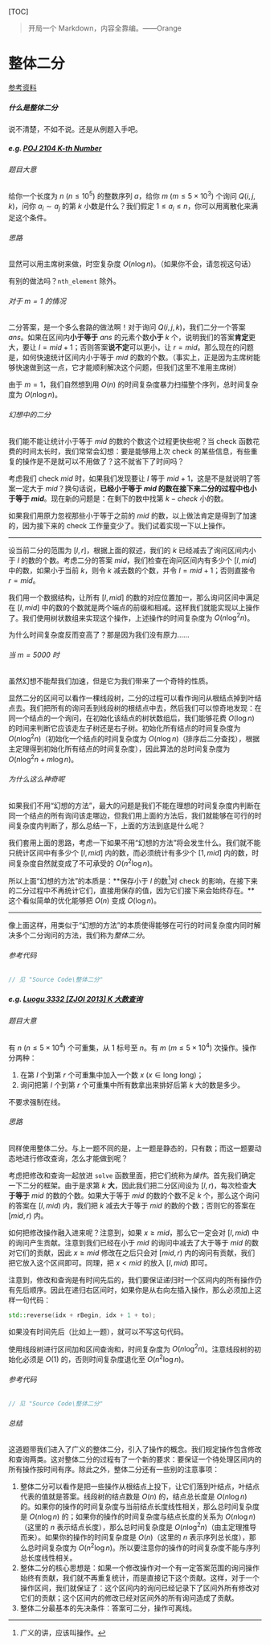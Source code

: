 [TOC]

> 开局一个 Markdown，内容全靠编。——Orange

# 整体二分

[参考资料](http://tsinsen.com/resources/Thesis2013_xhr.pdf)

##### 什么是整体二分

说不清楚，不如不说。还是从例题入手吧。

##### e.g. [POJ 2104 K-th Number](http://poj.org/problem?id=2104)

###### 题目大意

给你一个长度为 $n \pod {n \le 10^5}$ 的整数序列 $a$，给你 $m \pod {m \le 5 \times 10^3}$ 个询问 $Q(i, j, k)$，问你 $a_i \sim a_j$ 的第 $k$ 小数是什么？我们假定 $1 \le a_i \le n$，你可以用离散化来满足这个条件。

###### 思路

显然可以用主席树来做，时空复杂度 $O(n \log n)$。（如果你不会，请忽视这句话）

有别的做法吗？`nth_element` 除外。

###### 对于 $m = 1$ 的情况

二分答案，是一个多么套路的做法啊！对于询问 $Q(i, j, k)$，我们二分一个答案 $ans$。如果在区间内**小于等于** $ans$ 的元素个数**小于** $k$ 个，说明我们的答案**肯定**更大，要让 $l = mid + 1$；否则答案**说不定**可以更小，让 $r = mid$。那么现在的问题是，如何快速统计区间内小于等于 $mid$ 的数的个数。（事实上，正是因为主席树能够快速做到这一点，它才能顺利解决这个问题，但我们这里不准用主席树）

由于 $m = 1$，我们自然想到用 $O(n)$ 的时间复杂度暴力扫描整个序列，总时间复杂度为 $O(n \log n)$。

###### 幻想中的二分

我们能不能让统计小于等于 $mid$ 的数的个数这个过程更快些呢？当 check 函数花费的时间太长时，我们常常会幻想：要是能够用上次 check 的某些信息，有些重复的操作是不是就可以不用做了？这不就省下了时间吗？

考虑我们 check $mid$ 时，如果我们发现要让 $l$ 等于 $mid + 1$，这是不是就说明了答案一定大于 $mid$？换句话说，**已经小于等于 $mid$ 的数在接下来二分的过程中也小于等于 $mid$**。现在新的问题是：在剩下的数中找第 $k - check$ 小的数。

如果我们用原力忽视那些小于等于之前的 $mid$ 的数，以上做法肯定是得到了加速的，因为接下来的 check 工作量变少了。我们试着实现一下以上操作。

------

设当前二分的范围为 $[l, r]$，根据上面的叙述，我们的 $k$ 已经减去了询问区间内小于 $l$ 的数的个数。考虑二分的答案 $mid$，我们检查在询问区间内有多少个 $[l, mid]$ 中的数，如果小于当前 $k$，则令 $k$ 减去数的个数，并令 $l = mid + 1$；否则直接令 $r = mid$。

我们用一个数据结构，让所有 $[l, mid]$ 的数的对应位置加一，那么询问区间中满足在 $[l, mid]$ 中的数的个数就是两个端点的前缀和相减。这样我们就能实现以上操作了。我们使用树状数组来实现这个操作，上述操作的时间复杂度为 $O(n \log^2 n)$。

为什么时间复杂度反而变高了？那是因为我们没有原力……

###### 当 $m = 5000$ 时

虽然幻想不能帮我们加速，但是它为我们带来了一个奇特的性质。

显然二分的区间可以看作一棵线段树，二分的过程可以看作询问从根结点掉到叶结点去。我们把所有的询问丢到线段树的根结点中去，然后我们可以惊奇地发现：在同一个结点的一个询问，在初始化该结点的树状数组后，我们能够花费 $O(\log n)$ 的时间来判断它应该走左子树还是右子树。初始化所有结点的时间复杂度为 $O(n \log^2 n)$（初始化一个结点的时间复杂度为 $O(n \log n)$（排序后二分查找），根据主定理得到初始化所有结点的时间复杂度），因此算法的总时间复杂度为 $O(n \log^2 n + m \log n)$。

###### 为什么这么神奇呢

如果我们不用“幻想的方法”，最大的问题是我们不能在理想的时间复杂度内判断在同一个结点的所有询问该走哪边，但我们用上面的方法后，我们就能够在可行的时间复杂度内判断了，那么总结一下，上面的方法到底是什么呢？

我们套用上面的思路，考虑一下如果不用“幻想的方法”将会发生什么。我们就不能只统计区间中有多少个 $[l, mid]$ 内的数，而必须统计有多少个 $[1, mid]$ 内的数，时间复杂度自然就变成了不可承受的 $O(n^2 \log n)$。

所以上面“幻想的方法”的本质是：**保存小于 $l$ 的数[^number]对 check 的影响，在接下来的二分过程中不再统计它们，直接用保存的值，因为它们接下来会始终存在。**这个看似简单的优化能够把 $O(n)$ 变成 $O(\log n)$。

[^number]: 广义的讲，应该叫操作。

------

像上面这样，用类似于“幻想的方法”的本质使得能够在可行的时间复杂度内同时解决多个二分询问的方法，我们称为*整体二分*。

###### 参考代码

```c++
// 见 "Source Code\整体二分"
```

##### e.g. [Luogu 3332 [ZJOI 2013] K 大数查询](https://www.luogu.org/problemnew/show/P3332)

###### 题目大意

有 $n \pod {n \le 5 \times 10^4}$ 个可重集，从 $1$ 标号至 $n$。有 $m \pod {m \le 5 \times 10^4}$ 次操作。操作分两种：

1.  在第 $l$ 个到第 $r$ 个可重集中加入一个数 $x \pod {x \in \text{long long}}$；
2.  询问把第 $l$ 个到第 $r$ 个可重集中所有数拿出来排好后第 $k$ 大的数是多少。

不要求强制在线。

###### 思路

同样使用整体二分。与上一题不同的是，上一题是静态的，只有数；而这一题要动态地进行修改查询，怎么才能做到呢？

考虑把修改和查询一起放进 `solve` 函数里面，把它们统称为*操作*。首先我们确定一下二分的框架。由于是求第 $k$ **大**，因此我们把二分区间设为 $[l, r)$，每次检查**大于等于** $mid$ 的数的个数。如果大于等于 $mid$ 的数的个数不足 $k$ 个，那么这个询问的答案在 $[l, mid)$ 内，我们把 $k$ 减去大于等于 $mid$ 的数的个数；否则它的答案在 $[mid, r)$ 内。

如何把修改操作融入进来呢？注意到，如果 $x \ge mid$，那么它一定会对 $[l, mid)$ 中的询问产生贡献。注意到我们已经在小于 $mid$ 的询问中减去了大于等于 $mid$ 的数对它们的贡献，因此 $x \ge mid$ 修改在之后只会对 $[mid, r)$ 内的询问有贡献，我们把它放入这个区间即可。同理，把 $x < mid$ 的放入 $[l, mid)$ 即可。

注意到，修改和查询是有时间先后的，我们要保证递归时一个区间内的所有操作仍有先后顺序。因此在递归右区间时，如果你是从右向左插入操作，那么必须加上这样一句代码：

```c++
std::reverse(idx + rBegin, idx + 1 + to);
```

如果没有时间先后（比如上一题），就可以不写这句代码。

使用线段树进行区间加和区间查询和，时间复杂度为 $O(n \log^2 n)$。注意线段树的初始化必须是 $O(1)$ 的，否则时间复杂度退化至 $O(n^2 \log n)$。

###### 参考代码

```c++
// 见 "Source Code\整体二分"
```

###### 总结

这道题带我们进入了广义的整体二分，引入了操作的概念。我们规定操作包含修改和查询两类。这对整体二分的过程有了一个新的要求：要保证一个待处理区间内的所有操作按时间有序。除此之外，整体二分还有一些别的注意事项：

1.  整体二分可以看作是把一些操作从根结点上投下，让它们落到叶结点，叶结点代表的值就是答案。线段树的结点数是 $O(n)$ 的，结点总长度是 $O(n \log n)$ 的。如果你的操作的时间复杂度与当前结点长度线性相关，那么总时间复杂度是 $O(n \log n)$ 的；如果你的操作的时间复杂度与结点长度的关系为 $O(n \log n)$（这里的 $n$ 表示结点长度），那么总时间复杂度是 $O(n \log^2 n)$（由主定理推导而来）。如果你的操作的时间复杂度是 $O(n)$（这里的 $n$ 表示序列总长度），那么总时间复杂度为 $O(n^2 \log n)$。所以要注意你的操作的时间复杂度不能与序列总长度线性相关。
2.  整体二分的核心思想是：如果一个修改操作对一个有一定答案范围的询问操作始终有贡献，我们就不再重复统计，而是直接记下这个贡献。这样，对于一个操作区间，我们就保证了：这个区间内的询问已经记录下了区间外所有修改对它们的贡献；这个区间内的修改已经对区间外的所有询问造成了贡献。
3.  整体二分最基本的先决条件：答案可二分，操作可离线。